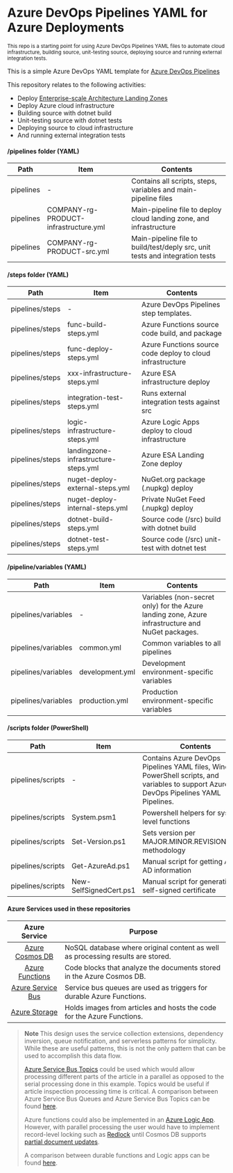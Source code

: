 # Azure DevOps Pipelines YAML for Azure Deployments
<sup>This repo is a starting point for using Azure DevOps Pipelines YAML files to automate cloud infrastructure, building source, unit-testing source, deploying source and running external integration tests.</sup> <br>

This is a simple Azure DevOps YAML template for [Azure DevOps Pipelines](https://docs.microsoft.com/en-us/azure/devops/pipelines/get-started/what-is-azure-pipelines?view=azure-devops)

This repository relates to the following activities:
* Deploy [Enterprise-scale Architecture Landing Zones](https://docs.microsoft.com/en-us/azure/cloud-adoption-framework/ready/landing-zone/#:~:text=Azure%20landing%20zones%20are%20the%20output%20of%20a,as%20a%20service%20or%20platform%20as%20a%20service.)
* Deploy Azure cloud infrastructure
* Building source with dotnet build
* Unit-testing source with dotnet tests
* Deploying source to cloud infrastructure
* And running external integration tests

#### /pipelines folder (YAML)
Path | Item | Contents
--- | --- | ---
pipelines | - | Contains all scripts, steps, variables and main-pipeline files
pipelines | COMPANY-rg-PRODUCT-infrastructure.yml | Main-pipeline file to deploy cloud landing zone, and infrastructure
pipelines | COMPANY-rg-PRODUCT-src.yml | Main-pipeline file to build/test/deply src, unit tests and integration tests

#### /steps folder (YAML)
Path | Item | Contents
--- | --- | ---
pipelines/steps | - | Azure DevOps Pipelines step templates.
pipelines/steps | func-build-steps.yml | Azure Functions source code build, and package
pipelines/steps | func-deploy-steps.yml |  Azure Functions source code deploy to cloud infrastructure
pipelines/steps | xxx-infrastructure-steps.yml | Azure ESA infrastructure deploy
pipelines/steps | integration-test-steps.yml | Runs external integration tests against src
pipelines/steps | logic-infrastructure-steps.yml | Azure Logic Apps deploy to cloud infrastructure
pipelines/steps | landingzone-infrastructure-steps.yml | Azure ESA Landing Zone deploy
pipelines/steps | nuget-deploy-external-steps.yml | NuGet.org package (.nupkg) deploy
pipelines/steps | nuget-deploy-internal-steps.yml | Private NuGet Feed (.nupkg) deploy
pipelines/steps | dotnet-build-steps.yml | Source code (/src) build with dotnet build
pipelines/steps | dotnet-test-steps.yml |  Source code (/src) unit-test with dotnet test

#### /pipeline/variables (YAML)
Path | Item | Contents
--- | --- | ---
pipelines/variables | - | Variables (non-secret only) for the Azure landing zone, Azure infrastructure and NuGet packages.
pipelines/variables | common.yml | Common variables to all pipelines
pipelines/variables | development.yml | Development environment-specific variables
pipelines/variables | production.yml | Production environment-specific variables

#### /scripts folder (PowerShell)
Path | Item | Contents
--- | --- | ---
pipelines/scripts | - | Contains Azure DevOps Pipelines YAML files, Windows PowerShell scripts, and variables to support Azure DevOps Pipelines YAML Pipelines.
pipelines/scripts | System.psm1 | Powershell helpers for system-level functions
pipelines/scripts | Set-Version.ps1 | Sets version per MAJOR.MINOR.REVISION.BUILD methodology
pipelines/scripts | Get-AzureAd.ps1 | Manual script for getting Azure AD information
pipelines/scripts | New-SelfSignedCert.ps1 | Manual script for generating a self-signed certificate

#### Azure Services used in these repositories
Azure Service | Purpose
:---------------------:| --- 
[Azure Cosmos DB](https://azure.microsoft.com/en-us/services/cosmos-db/)| NoSQL database where original content as well as processing results are stored.
[Azure Functions](https://azure.microsoft.com/en-us/try/app-service/)|Code blocks that analyze the documents stored in the Azure Cosmos DB.
[Azure Service Bus](https://azure.microsoft.com/en-us/services/service-bus/)|Service bus queues are used as triggers for durable Azure Functions.
[Azure Storage](https://azure.microsoft.com/en-us/services/storage/)|Holds images from articles and hosts the code for the Azure Functions.

> <b> Note </b> This design uses the service collection extensions, dependency inversion, queue notification, and serverless patterns for simplicity. While these are useful patterns, this is not the only pattern that can be used to accomplish this data flow.
>
> [Azure Service Bus Topics](https://docs.microsoft.com/en-us/azure/service-bus-messaging/service-bus-dotnet-how-to-use-topics-subscriptions) could be used which would allow processing different parts of the article in a parallel as opposed to the serial processing done in this example. Topics would be useful if article inspection processing time is critical.  A comparison between Azure Service Bus Queues and Azure Service Bus Topics can be found [here](https://docs.microsoft.com/en-us/azure/service-bus-messaging/service-bus-dotnet-how-to-use-topics-subscriptions).
>
>Azure functions could also be implemented in an [Azure Logic App](https://azure.microsoft.com/en-us/services/logic-apps/).  However, with parallel processing the user would have to implement record-level locking such as [Redlock](https://redis.io/topics/distlock) until Cosmos DB supports [partial document updates](https://feedback.azure.com/forums/263030-azure-cosmos-db/suggestions/6693091-be-able-to-do-partial-updates-on-document). 
>
>A comparison between durable functions and Logic apps can be found [here](https://docs.microsoft.com/en-us/azure/azure-functions/functions-compare-logic-apps-ms-flow-webjobs).
